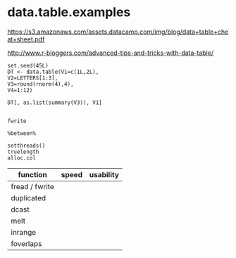 # data.table.examples


https://s3.amazonaws.com/assets.datacamp.com/img/blog/data+table+cheat+sheet.pdf

http://www.r-bloggers.com/advanced-tips-and-tricks-with-data-table/

```
set.seed(45L)
DT <- data.table(V1=c(1L,2L),
V2=LETTERS[1:3],
V3=round(rnorm(4),4),
V4=1:12)

DT[, as.list(summary(V3)), V1]


fwrite

%between%

setthreads()
truelength
alloc.col
```

| function | speed | usability |
| ---- | --- | --- |
| fread / fwrite |  |  |
| duplicated |  |  |
| dcast |  |  |
| melt |  |  |
| inrange |  |  |
| foverlaps |  |  |

